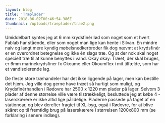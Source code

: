 ```yaml
---
layout: blog
title: 'Træplader'
date: 2018-06-02T00:46:54.386Z
thumbnail: /uploads/traeplader/trae2.png
---
```


Umiddelbart syntes jeg at 6 mm krydsfinér lød som noget som et hvert Fablab har stående, eller som noget man lige kan hente i Silvan. En mindre naiv og langt mere kyndig møbelsnedkerbroder fik dog nævmt at krydsfinér er en overordnet betegnelse og ikke én slags træ. Og at der nok skal noget specielt træ til at kunne benyttes i vand. Okay okay: Træet, der skal bruges, er 6mm marinekrydsfiner fx Okoume eller Okoumflex i mit tilfælde, som har et vandisolerende lag.

De fleste store træhandeler har det ikke liggende på lager, men kan bestille det hjem. Jeg ville dog gerne have træet så hurtigt som muligt, og Krydsfinérhandlen i Rødovre har 2500 x 1220 mm plader på lager. Selvom 3 plader af denne størrelse ville være tilstrækkeligt, besluttede jeg at købe 4 - laserskærere er ikke altid lige pålidelige. Pladerne passede på taget af en stationcar, og blev derefter fragtet til XL-byg, også i Rødovre, for at blive skåret op til fremtidig brug på laserskærere i størrelsen 1200x800 mm (se forklaring i senere indlæg). 

<div class="dual-image-container">
  <img src="/uploads/traeplader/trae1.png" alt="" class="dual-image-container__img" />
  <img src="/uploads/traeplader/trae2.png" alt="" class="dual-image-container__img" />
</div>
